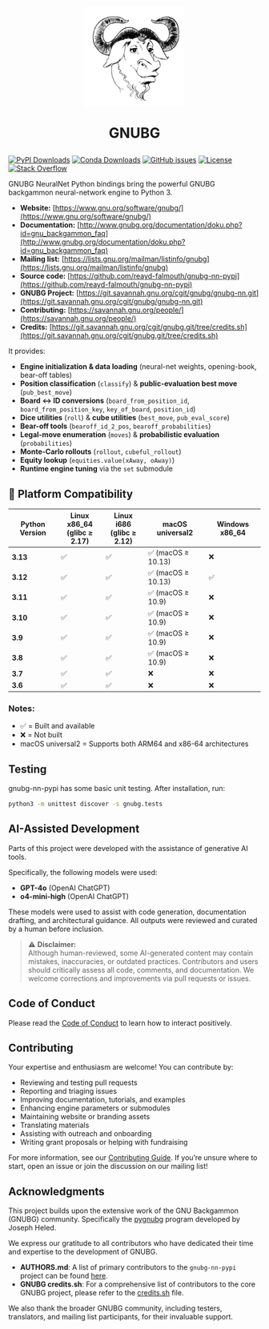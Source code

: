 <h1 align="center">
<img src="https://raw.githubusercontent.com/reayd-falmouth/gnubg-nn-pypi/refs/heads/main/img/gerwinski-gnu-head.png" width="200">

GNUBG
</h1>

[![PyPI Downloads](https://img.shields.io/pypi/dm/gnubg-nn-pypi.svg?label=PyPI%20downloads)](https://pypi.org/project/gnubg-nn-pypi/)
[![Conda Downloads](https://img.shields.io/conda/dn/conda-forge/gnubg-nn-pypi.svg?label=Conda%20downloads)](https://anaconda.org/conda-forge/gnubg-nn-pypi/)
[![GitHub issues](https://img.shields.io/github/issues/gnubg/gnubg-nn-pypi.svg)](https://github.com/reayd-falmouth/gnubg-nn-pypi/issues)
[![License](https://img.shields.io/badge/license-GPL%20v2-blue.svg)](#license)
[![Stack Overflow](https://img.shields.io/badge/stackoverflow-Ask%20questions-blue.svg)](https://stackoverflow.com/questions/tagged/gnubg)

GNUBG NeuralNet Python bindings bring the powerful GNUBG backgammon neural-network engine to Python 3.

* **Website:** [https://www.gnu.org/software/gnubg/](https://www.gnu.org/software/gnubg/)
* **Documentation:** [http://www.gnubg.org/documentation/doku.php?id=gnu_backgammon_faq](http://www.gnubg.org/documentation/doku.php?id=gnu_backgammon_faq)
* **Mailing list:** [https://lists.gnu.org/mailman/listinfo/gnubg](https://lists.gnu.org/mailman/listinfo/gnubg)
* **Source code:** [https://github.com/reayd-falmouth/gnubg-nn-pypi](https://github.com/reayd-falmouth/gnubg-nn-pypi)
* **GNUBG Project:** [https://git.savannah.gnu.org/cgit/gnubg/gnubg-nn.git](https://git.savannah.gnu.org/cgit/gnubg/gnubg-nn.git)
* **Contributing:** [https://savannah.gnu.org/people/](https://savannah.gnu.org/people/)
* **Credits:** [https://git.savannah.gnu.org/cgit/gnubg.git/tree/credits.sh](https://git.savannah.gnu.org/cgit/gnubg.git/tree/credits.sh)

It provides:

* **Engine initialization & data loading** (neural-net weights, opening-book, bear-off tables)
* **Position classification** (`classify`) & **public-evaluation best move** (`pub_best_move`)
* **Board ↔ ID conversions** (`board_from_position_id`, `board_from_position_key`, `key_of_board`, `position_id`)
* **Dice utilities** (`roll`) & **cube utilities** (`best_move`, `pub_eval_score`)
* **Bear-off tools** (`bearoff_id_2_pos`, `bearoff_probabilities`)
* **Legal-move enumeration** (`moves`) & **probabilistic evaluation** (`probabilities`)
* **Monte-Carlo rollouts** (`rollout`, `cubeful_rollout`)
* **Equity lookup** (`equities.value(xAway, oAway)`)
* **Runtime engine tuning** via the `set` submodule

## 🧪 Platform Compatibility

| Python Version | Linux x86\_64<br>(glibc ≥ 2.17) | Linux i686<br>(glibc ≥ 2.12) | macOS universal2  | Windows x86\_64 |
| -------------- | ------------------------------- | ---------------------------- | ----------------- | --------------- |
| **3.13**       | ✅                               | ✅                            | ✅ (macOS ≥ 10.13) | ❌               |
| **3.12**       | ✅                               | ✅                            | ✅ (macOS ≥ 10.13) | ✅               |
| **3.11**       | ✅                               | ✅                            | ✅ (macOS ≥ 10.9)  | ❌               |
| **3.10**       | ✅                               | ✅                            | ✅ (macOS ≥ 10.9)  | ❌               |
| **3.9**        | ✅                               | ✅                            | ✅ (macOS ≥ 10.9)  | ❌               |
| **3.8**        | ✅                               | ✅                            | ✅ (macOS ≥ 10.9)  | ❌               |
| **3.7**        | ✅                               | ✅                            | ❌                 | ❌               |
| **3.6**        | ✅                               | ✅                            | ❌                 | ❌               |

### Notes:

* ✅ = Built and available
* ❌ = Not built
* macOS universal2 = Supports both ARM64 and x86-64 architectures

## Testing

gnubg-nn-pypi has some basic unit testing. After installation, run:

```bash
python3 -m unittest discover -s gnubg.tests
```
## AI-Assisted Development

Parts of this project were developed with the assistance of generative AI tools.

Specifically, the following models were used:

- **GPT-4o** (OpenAI ChatGPT)
- **o4-mini-high** (OpenAI ChatGPT)

These models were used to assist with code generation, documentation drafting, and architectural guidance. All outputs were reviewed and curated by a human before inclusion.

> ⚠️ **Disclaimer:**  
> Although human-reviewed, some AI-generated content may contain mistakes, inaccuracies, or outdated practices. Contributors and users should critically assess all code, comments, and documentation. We welcome corrections and improvements via pull requests or issues.

## Code of Conduct

Please read the [Code of Conduct](https://github.com/reayd-falmouth/gnubg-nn-pypi/blob/main/CONDUCT.md) to learn how to interact positively.

## Contributing

Your expertise and enthusiasm are welcome! You can contribute by:

* Reviewing and testing pull requests
* Reporting and triaging issues
* Improving documentation, tutorials, and examples
* Enhancing engine parameters or submodules
* Maintaining website or branding assets
* Translating materials
* Assisting with outreach and onboarding
* Writing grant proposals or helping with fundraising

For more information, see our [Contributing Guide](https://github.com/reayd-falmouth/gnubg-nn-pypi/blob/main/CONTRIBUTING.md). If you’re unsure where to start, open an issue or join the discussion on our mailing list!

## Acknowledgments

This project builds upon the extensive work of the GNU Backgammon (GNUBG) community. Specifically the 
[pygnubg](https://git.savannah.gnu.org/cgit/gnubg/gnubg-nn.git/tree/py) program developed by Joseph Heled.

We express our gratitude to all contributors who have dedicated their time and expertise to the development of GNUBG.

- **AUTHORS.md**: A list of primary contributors to the `gnubg-nn-pypi` project can be found [here](https://github.com/reayd-falmouth/gnubg-nn-pypi/blob/main/AUTHORS.md).
- **GNUBG credits.sh**: For a comprehensive list of contributors to the core GNUBG project, please refer to the [credits.sh](https://git.savannah.gnu.org/cgit/gnubg.git/tree/credits.sh) file.

We also thank the broader GNUBG community, including testers, translators, and mailing list participants, for their invaluable support.


